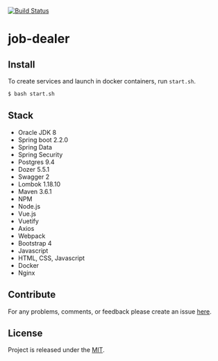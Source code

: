 [![Build Status](https://travis-ci.org/schwarzsword/job-dealer.svg)](https://travis-ci.org/schwarzsword/job-dealer)

# job-dealer

## Install
To create services and launch in docker containers, run `start.sh`.
```bash
$ bash start.sh
```

## Stack
- Oracle JDK 8
- Spring boot 2.2.0
- Spring Data
- Spring Security
- Postgres 9.4
- Dozer 5.5.1
- Swagger 2
- Lombok 1.18.10
- Maven 3.6.1
- NPM
- Node.js
- Vue.js
- Vuetify
- Axios
- Webpack
- Bootstrap 4
- Javascript
- HTML, CSS, Javascript
- Docker
- Nginx

## Contribute
For any problems, comments, or feedback please create an issue 
[here](https://github.com/schwarzsword/nc.task).
<br>

## License
Project is released under the [MIT](https://en.wikipedia.org/wiki/MIT_License).
